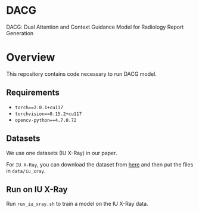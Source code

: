
# DACG
DACG: Dual Attention and Context Guidance Model for Radiology Report Generation
# Overview

This repository contains code necessary to run DACG model.

## Requirements

- `torch==2.0.1+cu117`
- `torchvision==0.15.2+cu117`
- `opencv-python==4.7.0.72`

## Datasets
We use one datasets (IU X-Ray) in our paper.

For `IU X-Ray`, you can download the dataset from [here](https://drive.google.com/file/d/1c0BXEuDy8Cmm2jfN0YYGkQxFZd2ZIoLg/view?usp=sharing) and then put the files in `data/iu_xray`.



## Run on IU X-Ray

Run `run_iu_xray.sh` to train a model on the IU X-Ray data.
